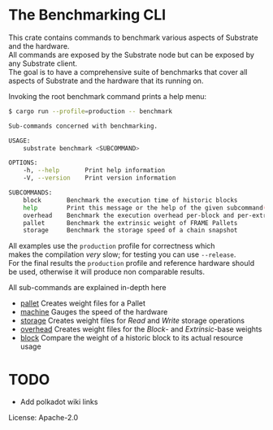# The Benchmarking CLI

This crate contains commands to benchmark various aspects of Substrate and the hardware.  
All commands are exposed by the Substrate node but can be exposed by any Substrate client.  
The goal is to have a comprehensive suite of benchmarks that cover all aspects of Substrate and the hardware that its running on.

Invoking the root benchmark command prints a help menu:  
```sh
$ cargo run --profile=production -- benchmark

Sub-commands concerned with benchmarking.

USAGE:
    substrate benchmark <SUBCOMMAND>

OPTIONS:
    -h, --help       Print help information
    -V, --version    Print version information

SUBCOMMANDS:
    block       Benchmark the execution time of historic blocks
    help        Print this message or the help of the given subcommand(s)
    overhead    Benchmark the execution overhead per-block and per-extrinsic
    pallet      Benchmark the extrinsic weight of FRAME Pallets
    storage     Benchmark the storage speed of a chain snapshot
```

All examples use the `production` profile for correctness which  
makes the compilation *very* slow; for testing you can use `--release`.  
For the final results the `production` profile and reference hardware should be used, otherwise it will produce non comparable results.

All sub-commands are explained in-depth here  
- [pallet] Creates weight files for a Pallet
- [machine] Gauges the speed of the hardware
- [storage] Creates weight files for *Read* and *Write* storage operations
- [overhead] Creates weight files for the *Block*- and *Extrinsic*-base weights
- [block] Compare the weight of a historic block to its actual resource usage

# TODO
- Add polkadot wiki links

License: Apache-2.0

<!-- LINKS -->

[pallet]: ../../../frame/benchmarking/README.md
[machine]: src/machine/README.md
[storage]: src/storage/README.md
[overhead]: src/overhead/README.md
[block]: src/block/README.md
